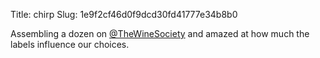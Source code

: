 Title: chirp
Slug: 1e9f2cf46d0f9dcd30fd41777e34b8b0

Assembling a dozen on <a href="http://twitter.com/TheWineSociety">@TheWineSociety</a> and amazed at how much the labels influence our choices.
